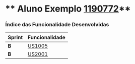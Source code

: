 ** Aluno Exemplo [1190772](./)** 
===============================


### Índice das Funcionalidade Desenvolvidas ###


| Sprint | Funcionalidade     |
|--------|--------------------|
| **B**  | [US1005](USDemo1) |
| **B**  | [US2001](USDemo2) |
